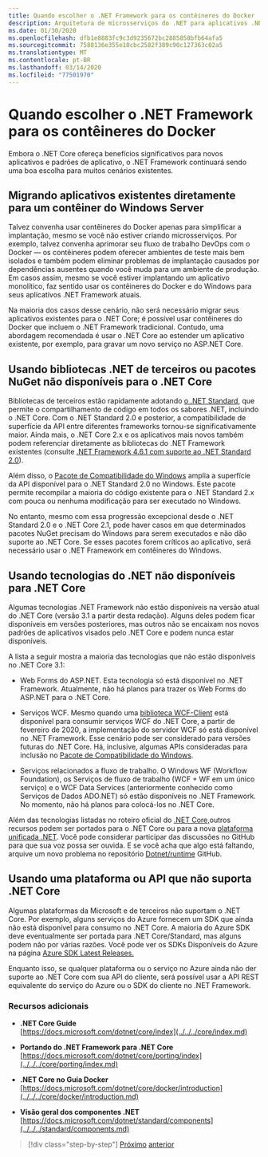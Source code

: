 ```yaml
---
title: Quando escolher o .NET Framework para os contêineres do Docker
description: Arquitetura de microsserviços do .NET para aplicativos .NET em contêineres | Quando escolher o .NET Framework para os contêineres do Docker
ms.date: 01/30/2020
ms.openlocfilehash: dfb1e8883fc9c3d9235672bc2885858bfb64afa5
ms.sourcegitcommit: 7588136e355e10cbc2582f389c90c127363c02a5
ms.translationtype: MT
ms.contentlocale: pt-BR
ms.lasthandoff: 03/14/2020
ms.locfileid: "77501970"
---
```

# <a name="when-to-choose-net-framework-for-docker-containers"></a>Quando escolher o .NET Framework para os contêineres do Docker

Embora o .NET Core ofereça benefícios significativos para novos aplicativos e padrões de aplicativo, o .NET Framework continuará sendo uma boa escolha para muitos cenários existentes.

## <a name="migrating-existing-applications-directly-to-a-windows-server-container"></a>Migrando aplicativos existentes diretamente para um contêiner do Windows Server

Talvez convenha usar contêineres do Docker apenas para simplificar a implantação, mesmo se você não estiver criando microsserviços. Por exemplo, talvez convenha aprimorar seu fluxo de trabalho DevOps com o Docker — os contêineres podem oferecer ambientes de teste mais bem isolados e também podem eliminar problemas de implantação causados por dependências ausentes quando você muda para um ambiente de produção. Em casos assim, mesmo se você estiver implantando um aplicativo monolítico, faz sentido usar os contêineres do Docker e do Windows para seus aplicativos .NET Framework atuais.

Na maioria dos casos desse cenário, não será necessário migrar seus aplicativos existentes para o .NET Core; é possível usar contêineres do Docker que incluem o .NET Framework tradicional. Contudo, uma abordagem recomendada é usar o .NET Core ao estender um aplicativo existente, por exemplo, para gravar um novo serviço no ASP.NET Core.

## <a name="using-third-party-net-libraries-or-nuget-packages-not-available-for-net-core"></a>Usando bibliotecas .NET de terceiros ou pacotes NuGet não disponíveis para o .NET Core

Bibliotecas de terceiros estão rapidamente adotando [o .NET Standard](../../../standard/net-standard.md), que permite o compartilhamento de código em todos os sabores .NET, incluindo o .NET Core. Com o .NET Standard 2.0 e posterior, a compatibilidade de superfície da API entre diferentes frameworks tornou-se significativamente maior. Ainda mais, o .NET Core 2.x e os aplicativos mais novos também podem referenciar diretamente as bibliotecas do .NET Framework existentes (consulte [.NET Framework 4.6.1 com suporte ao .NET Standard 2.0](https://github.com/dotnet/standard/blob/master/docs/planning/netstandard-2.0/README.md#net-framework-461-supporting-net-standard-20)).

Além disso, o [Pacote de Compatibilidade do Windows](../../../core/porting/windows-compat-pack.md) amplia a superfície da API disponível para o .NET Standard 2.0 no Windows. Este pacote permite recompilar a maioria do código existente para o .NET Standard 2.x com pouca ou nenhuma modificação para ser executado no Windows.

No entanto, mesmo com essa progressão excepcional desde o .NET Standard 2.0 e o .NET Core 2.1, pode haver casos em que determinados pacotes NuGet precisam do Windows para serem executados e não dão suporte ao .NET Core. Se esses pacotes forem críticos ao aplicativo, será necessário usar o .NET Framework em contêineres do Windows.

## <a name="using-net-technologies-not-available-for-net-core"></a>Usando tecnologias do .NET não disponíveis para .NET Core

Algumas tecnologias .NET Framework não estão disponíveis na versão atual do .NET Core (versão 3.1 a partir desta redação). Alguns deles podem ficar disponíveis em versões posteriores, mas outros não se encaixam nos novos padrões de aplicativos visados pelo .NET Core e podem nunca estar disponíveis.

A lista a seguir mostra a maioria das tecnologias que não estão disponíveis no .NET Core 3.1:

- Web Forms do ASP.NET. Esta tecnologia só está disponível no .NET Framework. Atualmente, não há planos para trazer os Web Forms do ASP.NET para o .NET Core.

- Serviços WCF. Mesmo quando uma [biblioteca WCF-Client](https://github.com/dotnet/wcf) está disponível para consumir serviços WCF do .NET Core, a partir de fevereiro de 2020, a implementação do servidor WCF só está disponível no .NET Framework. Esse cenário pode ser considerado para versões futuras do .NET Core. Há, inclusive, algumas APIs consideradas para inclusão no [Pacote de Compatibilidade do Windows](../../../core/porting/windows-compat-pack.md).

- Serviços relacionados a fluxo de trabalho. O Windows WF (Workflow Foundation), os Serviços de fluxo de trabalho (WCF + WF em um único serviço) e o WCF Data Services (anteriormente conhecido como Serviços de Dados ADO.NET) só estão disponíveis no .NET Framework. No momento, não há planos para colocá-los no .NET Core.

Além das tecnologias listadas no roteiro oficial do [.NET Core,](https://github.com/dotnet/core/blob/master/roadmap.md)outros recursos podem ser portados para o .NET Core ou para a nova [plataforma unificada .NET](https://devblogs.microsoft.com/dotnet/introducing-net-5/). Você pode considerar participar das discussões no GitHub para que sua voz possa ser ouvida. E se você acha que algo está faltando, arquive um novo problema no repositório [Dotnet/runtime](https://github.com/dotnet/runtime/issues/new) GitHub.

## <a name="using-a-platform-or-api-that-doesnt-support-net-core"></a>Usando uma plataforma ou API que não suporta .NET Core

Algumas plataformas da Microsoft e de terceiros não suportam o .NET Core. Por exemplo, alguns serviços do Azure fornecem um SDK que ainda não está disponível para consumo no .NET Core. A maioria do Azure SDK deve eventualmente ser portada para .NET Core/Standard, mas alguns podem não por várias razões. Você pode ver os SDKs Disponíveis do Azure na página [Azure SDK Latest Releases.](https://azure.github.io/azure-sdk/releases/latest/index.html)

Enquanto isso, se qualquer plataforma ou o serviço no Azure ainda não der suporte ao .NET Core com sua API do cliente, será possível usar a API REST equivalente do serviço do Azure ou o SDK do cliente no .NET Framework.

### <a name="additional-resources"></a>Recursos adicionais

- **.NET Core Guide** \
  [https://docs.microsoft.com/dotnet/core/index](../../../core/index.md)

- **Portando do .NET Framework para .NET Core** \
  [https://docs.microsoft.com/dotnet/core/porting/index](../../../core/porting/index.md)

- **.NET Core no Guia Docker** \
  [https://docs.microsoft.com/dotnet/core/docker/introduction](../../../core/docker/introduction.md)

- **Visão geral dos componentes .NET** \
  [https://docs.microsoft.com/dotnet/standard/components](../../../standard/components.md)

>[!div class="step-by-step"]
>[Próximo](net-core-container-scenarios.md)
>[anterior](container-framework-choice-factors.md)
